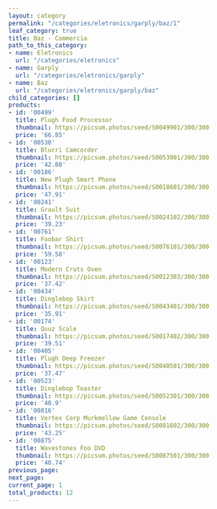 ```yaml
---
layout: category
permalink: "/categories/eletronics/garply/baz/1"
leaf_category: true
title: Baz - Commercia
path_to_this_category:
- name: Eletronics
  url: "/categories/eletronics"
- name: Garply
  url: "/categories/eletronics/garply"
- name: Baz
  url: "/categories/eletronics/garply/baz"
child_categories: []
products:
- id: '00499'
  title: Plugh Food Processor
  thumbnail: https://picsum.photos/seed/S0049901/300/300
  price: '66.85'
- id: '00530'
  title: Blurri Camcorder
  thumbnail: https://picsum.photos/seed/S0053001/300/300
  price: '42.88'
- id: '00186'
  title: New Plugh Smart Phone
  thumbnail: https://picsum.photos/seed/S0018601/300/300
  price: '47.91'
- id: '00241'
  title: Grault Suit
  thumbnail: https://picsum.photos/seed/S0024102/300/300
  price: '39.23'
- id: '00761'
  title: Foobar Shirt
  thumbnail: https://picsum.photos/seed/S0076101/300/300
  price: '59.58'
- id: '00123'
  title: Modern Cruts Oven
  thumbnail: https://picsum.photos/seed/S0012303/300/300
  price: '37.42'
- id: '00434'
  title: Dinglebop Skirt
  thumbnail: https://picsum.photos/seed/S0043401/300/300
  price: '35.91'
- id: '00174'
  title: Quuz Scale
  thumbnail: https://picsum.photos/seed/S0017402/300/300
  price: '39.51'
- id: '00405'
  title: Plugh Deep Freezer
  thumbnail: https://picsum.photos/seed/S0040501/300/300
  price: '37.47'
- id: '00523'
  title: Dinglebop Toaster
  thumbnail: https://picsum.photos/seed/S0052301/300/300
  price: '40.9'
- id: '00816'
  title: Vertex Corp Murkmellow Game Console
  thumbnail: https://picsum.photos/seed/S0081602/300/300
  price: '43.25'
- id: '00875'
  title: Wavestones Foo DVD
  thumbnail: https://picsum.photos/seed/S0087501/300/300
  price: '40.74'
previous_page: 
next_page: 
current_page: 1
total_products: 12
---
```

